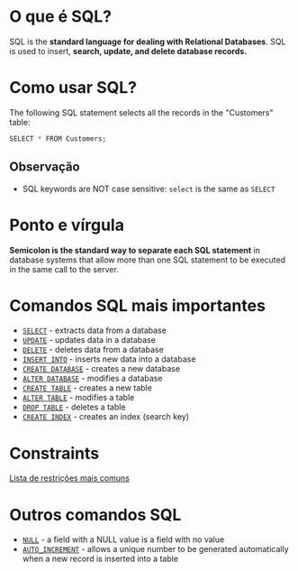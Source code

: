 # O que é SQL?
SQL is the **standard language for dealing with Relational Databases**. SQL is used to insert, **search, update, and delete database records.**
# Como usar SQL?
The following SQL statement selects all the records in the "Customers" table:
```SQL
SELECT * FROM Customers;
```
## Observação
- SQL keywords are NOT case sensitive: `select` is the same as `SELECT`
# Ponto e vírgula
**Semicolon is the standard way to separate each SQL statement** in database systems that allow more than one SQL statement to be executed in the same call to the server.
# Comandos SQL mais importantes
- [`SELECT`](3.%20SELECT.md) - extracts data from a database  
- [`UPDATE`](4.%20UPDATE.md) - updates data in a database
- [`DELETE`](5.%20DELETE.md) - deletes data from a database
- [`INSERT INTO`](6.%20INSERT.md) - inserts new data into a database
- [`CREATE DATABASE`](7.%20CREATE_DATABASE.md) - creates a new database
- [`ALTER DATABASE`](7.1%20ALTER_DATABASE.md) - modifies a database
- [`CREATE TABLE`](8.%20CREATE_TABLE.md) - creates a new table
- [`ALTER TABLE`](8.1%20ALTER_TABLE.md) - modifies a table
- [`DROP TABLE`](8.2%20DROP_TABLE.md) - deletes a table
- [`CREATE INDEX`](9.%20CREATE_INDEX.md) - creates an index (search key)
# Constraints
[Lista de restrições mais comuns](10.%20CONSTRAINTS.md)
# Outros comandos SQL
- [`NULL`](2.2%20NULL.md) - a field with a NULL value is a field with no value
- [`AUTO_INCREMENT`](2.1%20AUTO_INCREMENT.md) - allows a unique number to be generated automatically when a new record is inserted into a table